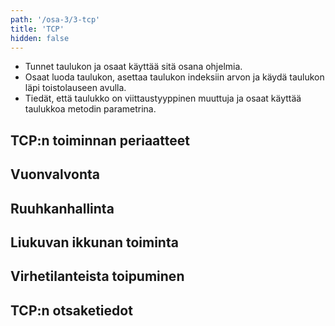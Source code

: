 ```yaml
---
path: '/osa-3/3-tcp'
title: 'TCP'
hidden: false
---
```


<text-box variant='learningObjectives' name='Oppimistavoitteet'>

- Tunnet taulukon ja osaat käyttää sitä osana ohjelmia.
- Osaat luoda taulukon, asettaa taulukon indeksiin arvon ja käydä taulukon läpi toistolauseen avulla.
- Tiedät, että taulukko on viittaustyyppinen muuttuja ja osaat käyttää taulukkoa metodin parametrina.

</text-box>


## TCP:n toiminnan periaatteet


## Vuonvalvonta


## Ruuhkanhallinta


## Liukuvan ikkunan toiminta


## Virhetilanteista toipuminen


## TCP:n otsaketiedot
